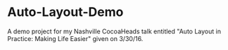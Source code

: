 # Auto-Layout-Demo
A demo project for my Nashville CocoaHeads talk entitled "Auto Layout in Practice: Making Life Easier" given on 3/30/16.
